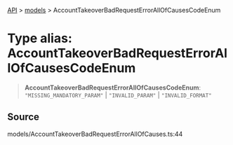 [API](../../index.md) > [models](../index.md) > AccountTakeoverBadRequestErrorAllOfCausesCodeEnum

# Type alias: AccountTakeoverBadRequestErrorAllOfCausesCodeEnum

> **AccountTakeoverBadRequestErrorAllOfCausesCodeEnum**: `"MISSING_MANDATORY_PARAM"` \| `"INVALID_PARAM"` \| `"INVALID_FORMAT"`

## Source

models/AccountTakeoverBadRequestErrorAllOfCauses.ts:44
